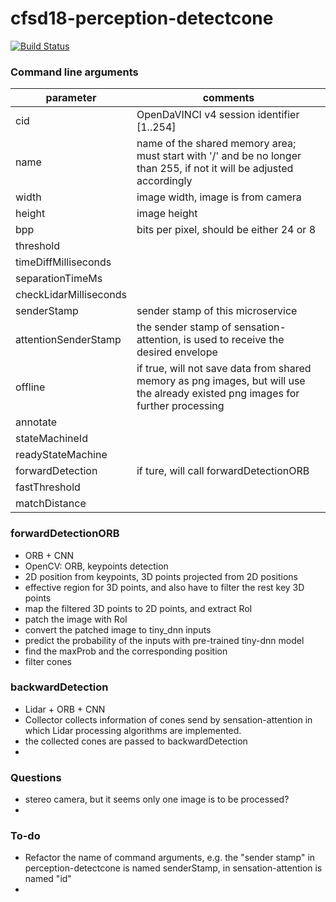 # cfsd18-perception-detectcone

[![Build Status](https://travis-ci.org/cfsd/cfsd18-perception-detectcone.svg?branch=master)](https://travis-ci.org/cfsd/cfsd18-perception-detectcone)

### Command line arguments
| parameter | comments |
| ----- | ----- |
| cid | OpenDaVINCI v4 session identifier [1..254] |
| name | name of the shared memory area; must start with '/' and be no longer than 255, if not it will be adjusted accordingly |
| width | image width, image is from camera |
| height | image height |
| bpp | bits per pixel, should be either 24 or 8 |
| threshold | |
| timeDiffMilliseconds | |
| separationTimeMs | |
| checkLidarMilliseconds | |
| senderStamp | sender stamp of this microservice |
| attentionSenderStamp | the sender stamp of sensation-attention, is used to receive the desired envelope |
| offline | if true, will not save data from shared memory as png images, but will use the already existed png images for further processing |
| annotate | |
| stateMachineId | |
| readyStateMachine | |
| forwardDetection | if ture, will call forwardDetectionORB |
| fastThreshold | |
| matchDistance | |


### forwardDetectionORB
- ORB + CNN
- OpenCV: ORB, keypoints detection
- 2D position from keypoints, 3D points projected from 2D positions
- effective region for 3D points, and also have to filter the rest key 3D points
- map the filtered 3D points to 2D points, and extract RoI
- patch the image with RoI
- convert the patched image to tiny_dnn inputs
- predict the probability of the inputs with pre-trained tiny-dnn model
- find the maxProb and the corresponding position
- filter cones

### backwardDetection
- Lidar + ORB + CNN
- Collector collects information of cones send by sensation-attention in which Lidar processing algorithms are implemented.
- the collected cones are passed to backwardDetection
-

### Questions
- stereo camera, but it seems only one image is to be processed?
-

### To-do
- Refactor the name of command arguments, e.g. the "sender stamp" in perception-detectcone is named senderStamp, in sensation-attention is named "id"
-